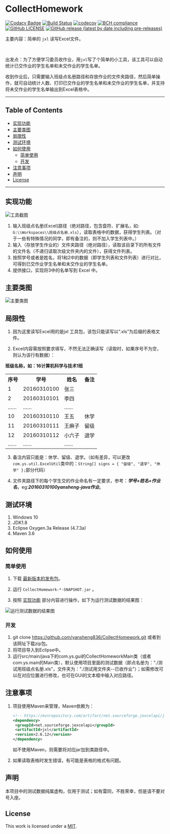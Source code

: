 # CollectHomework

[![Codacy Badge](https://api.codacy.com/project/badge/Grade/1c2307fa3f6a48dfb2d6756c4c35ff4e)](https://www.codacy.com/manual/yansheng836/CollectHomework?utm_source=github.com&amp;utm_medium=referral&amp;utm_content=yansheng836/CollectHomework&amp;utm_campaign=Badge_Grade)  [![Build Status](https://travis-ci.org/yansheng836/CollectHomework.svg?branch=master)](https://travis-ci.org/yansheng836/CollectHomework)  [![codecov](https://codecov.io/gh/yansheng836/CollectHomework/branch/master/graph/badge.svg)](https://codecov.io/gh/yansheng836/CollectHomework)  [![BCH compliance](https://bettercodehub.com/edge/badge/yansheng836/CollectHomework?branch=master)](https://bettercodehub.com/)  [![GitHub LICENSE ](https://img.shields.io/github/license/yansheng836/CollectHomework)](https://github.com/yansheng836/CollectHomework/blob/master/LICENSE)  [![GitHub release (latest by date including pre-releases)](https://img.shields.io/github/v/release/yansheng836/CollectHomework?include_prereleases)](https://github.com/yansheng836/CollectHomework/releases)

主要内容：简单的 `jxl` 读写Excel文件。

<br/>

出发点：为了方便学习委员收作业，用`jxl`写了个简单的小工具，该工具可以自动统计已交作业的学生名单和未交作业的学生名单。

​    收到作业后，只需要输入班级点名册路径和存放作业的文件夹路径，然后简单操作，就可自动统计人数、打印已交作业的学生名单和未交作业的学生名单，并支持将未交作业的学生名单输出到Excel表格中。  

---

## Table of Contents

* [实现功能](#%E5%AE%9E%E7%8E%B0%E5%8A%9F%E8%83%BD)
* [主要类图](#%E4%B8%BB%E8%A6%81%E7%B1%BB%E5%9B%BE)
* [局限性](#%E5%B1%80%E9%99%90%E6%80%A7)
* [测试环境](#%E6%B5%8B%E8%AF%95%E7%8E%AF%E5%A2%83)
* [如何使用](#%E5%A6%82%E4%BD%95%E4%BD%BF%E7%94%A8)
  * [简单使用](#%E7%AE%80%E5%8D%95%E4%BD%BF%E7%94%A8)
  * [开发](#%E5%BC%80%E5%8F%91)
* [注意事项](#%E6%B3%A8%E6%84%8F%E4%BA%8B%E9%A1%B9)
* [声明](#声明)
* [License](#license)

---

## 实现功能

![工具截图](https://s2.ax1x.com/2019/09/20/nX0W6O.jpg)

1. 输入班级点名册(Excel)路径（绝对路径，包含盘符、扩展名，如: `G:\\Workspaces\\班级点名册.xls`），读取表格中的数据，获得学生列表。（对于一些有特殊情况的同学，即有备注的，则不加入学生列表中。）
2. 输入（存放学生作业的）文件夹路径（绝对路径），读取该目录下的所有文件的文件名（不递归读取次级文件夹内的文件），获得文件列表。
3. 按照学号或者是姓名，将1和2中的数据（即学生列表和文件列表）进行对比，可得到已交作业学生名单和未交作业的学生名单。
4. 提供接口，实现将3中的名单写到 Excel 中。

## 主要类图

![主要类图](https://s2.ax1x.com/2019/09/20/nX6L3n.jpg)

## 局限性
1. 因为这里读写Excel用的是jxl 工具包，该包只能读写以“.xls”为后缀的表格文件。

2. Excel内容需按照要求填写，不然无法正确读写（读取时，如果序号不为空，则认为该行有数据）：

<table align="center" style="text-align:center>
    <tr>
                             <th colspan="4"><b>班级名称，如：16计算机科学与技术1班</b></th>
    </tr>      
    <tr>
    	 <th>序号</th><th>学号</th><th>姓名</th><th>备注</th>
    </tr>
    <tr>
    	<td>1</td><td>20160310100</td><td>张三</td><td></td>
    </tr>
    <tr>
    	<td>2</td><td>20160310101</td><td>李四</td><td></td>
    </tr>
    <tr>
    	<td>……</td><td>……</td><td>……</td><td></td>
    </tr>
    <tr>
    	<td>10</td><td>20160310110</td><td>王五</td><td>休学</td>
    </tr>
    <tr>
    	<td>11</td><td>20160310111</td><td>王麻子</td><td>留级</td>
    </tr>
    <tr>
    	<td>12</td><td>20160310112</td><td>小六子</td><td>退学</td>
    </tr>
    <tr>
    	<td>……</td><td>……</td><td>……</td><td></td>
    </tr>
</table>

3. 备注内容只能是：休学、留级、退学。（如有差异，可以更改`com.ys.util.ExcelUtil`类中的：`String[] signs = { "留级", "退学", "休学" };`部分代码）

4. 文件夹路径下的每个学生交的作业命名有一定要求，参考：***学号+姓名+作业名***，eg:***20160310100yansheng-java作业***。

## 测试环境

1. Windows 10  
2. JDK1.8  
3. Eclipse Oxygen.3a Release (4.7.3a)  
4. Maven 3.6  

## 如何使用

### 简单使用

1. 下载 [最新版本的发布包](<https://github.com/yansheng836/CollectHomework/releases>)。

2. 运行 `CollectHomework-*-SNAPSHOT.jar` 。

3. 按照 [实现功能](#%E5%AE%9E%E7%8E%B0%E5%8A%9F%E8%83%BD) 部分内容进行操作，如下为运行测试数据的结果图：

![运行测试数据的结果图](https://s2.ax1x.com/2019/09/20/nXgpsP.jpg)

### 开发

1. git clone <https://github.com/yansheng836/CollectHomework.git> 或者到该网址下载zip包。
2. 将项目导入到Eclipse中。
3. 运行src/main/java下的com.ys.gui的CollectHomeworkMain类（或者com.ys.main的Main类），默认使用项目里面的测试数据（即点名册为："./测试用班级点名册.xls"，文件夹为："./测试用文件夹--已收作业"）；如需修改可以在对应位置进行修改，也可在GUI的文本框中输入对应路径。

## 注意事项

1. 项目使用Maven来管理，Maven依赖为：

   ```xml
   <!-- https://mvnrepository.com/artifact/net.sourceforge.jexcelapi/jxl -->
   <dependency>
   	<groupId>net.sourceforge.jexcelapi</groupId>
   	<artifactId>jxl</artifactId>
   	<version>2.6.12</version>
   </dependency>
   ```

   如不使用Maven，则需要将对应jar加到类路径中。
   
2.  如果读取表格时发生错误，有可能是表格的格式有问题。

## 声明

本项目中的测试数据纯属虚构，仅用于测试；如有雷同，不胜荣幸，但是请不要对号入座。

## License

This work is licensed under a [MIT](https://github.com/yansheng836/CollectHomework/blob/master/LICENSE).